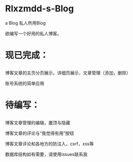 # Rlxzmdd-s-Blog
a Blog 
私人所用Blog<p>
欲编写一个好用的私人博客。<p>
# 现已完成：<p>
  博客文章的主页分页展示，详细页展示，文章管理（添加，删除）<p>
  账号系统的简单应用<p>
# 待编写：<p>
  博客文章管理的编辑，置顶与隐藏<p>
  博客文章的评论与“我觉得有用”按钮<p>
  博客文章评论和各地方的防注入，csrf，xss等<p>
  <p>
数据库结构如有需要，请使用issues联系我<p>
